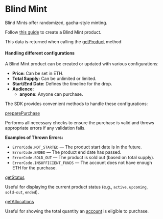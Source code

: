 # Blind Mint

Blind Mints offer randomized, gacha-style minting.

Follow [this guide](https://help.manifold.xyz/en/articles/9449681-serendipity) to create a Blind Mint product.

This data is returned when calling the [getProduct](../../manifold-client/getproduct.md) method

#### Handling different configurations

A Blind Mint product can be created or updated with various configurations:

* **Price:** Can be set in ETH.
* **Total Supply:** Can be unlimited or limited.
* **Start/End Date:** Defines the timeline for the drop.
* **Audience:**
  * **anyone:** Anyone can purchase.

The SDK provides convenient methods to handle these configurations:

[preparePurchase](../edition-product/preparepurchase.md)

Performs all necessary checks to ensure the purchase is valid and throws appropriate errors if any validation fails.

**Examples of Thrown Errors:**

* `ErrorCode.NOT_STARTED` — The product start date is in the future.
* `ErrorCode.ENDED` — The product end date has passed.
* `ErrorCode.SOLD_OUT` — The product is sold out (based on total supply).
* `ErrorCode.INSUFFICIENT_FUNDS` — The account does not have enough ETH for the purchase.

[getStatus](../common/getstatus.md)

Useful for displaying the current product status (e.g., `active`, `upcoming`, `sold-out`, `ended`).

[getAllocations](../common/getallocations.md)

Useful for showing the total quantity an [account](../../../reference/account.md) is eligible to purchase.
